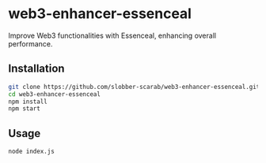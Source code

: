 # web3-enhancer-essenceal

Improve Web3 functionalities with Essenceal, enhancing overall performance.

## Installation

```bash
git clone https://github.com/slobber-scarab/web3-enhancer-essenceal.git
cd web3-enhancer-essenceal
npm install
npm start
```

## Usage
```bash
node index.js
```
